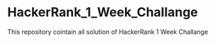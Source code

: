 # HackerRank_1_Week_Challange
 This repository cointain all solution of HackerRank 1 Week Challange
